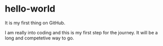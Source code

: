 # hello-world
It is my first thing on GitHub.

I am really into coding and this is my first step for the journey.
It will be a long and competetive way to go.
